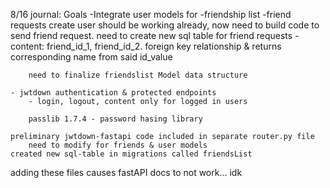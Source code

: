 8/16 journal:
Goals
-Integrate user models for
-friendship list
-friend requests
create user should be working already, now need to build code to send friend request.
need to create new sql table for friend requests
-content: friend_id_1, friend_id_2. foreign key relationship & returns corresponding
name from said id_value

        need to finalize friendslist Model data structure

    - jwtdown authentication & protected endpoints
        - login, logout, content only for logged in users

        passlib 1.7.4 - password hasing library

    preliminary jwtdown-fastapi code included in separate router.py file
        need to modify for friends & user models
    created new sql-table in migrations called friendsList

adding these files causes fastAPI docs to not work... idk

